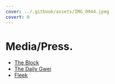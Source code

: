 ```yaml
---
cover: ../.gitbook/assets/IMG_0944.jpeg
coverY: 0
---
```


# Media/Press.

* [The Block](https://www.theblock.co/post/175483/crypto-dev-creates-way-to-access-prohibited-apps-like-tornado-cash)
* [The Daily Gwei](https://www.youtube.com/watch?v=10k0UAhc4eQ\&t=1368s)
* [Fleek](https://blog.fleek.co/posts/introducing-nfas-non-fungible-apps)

